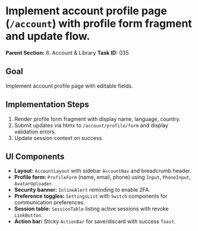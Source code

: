 # Implement account profile page (`/account`) with profile form fragment and update flow.

**Parent Section:** 6. Account & Library
**Task ID:** 035

## Goal
Implement account profile page with editable fields.

## Implementation Steps
1. Render profile form fragment with display name, language, country.
2. Submit updates via htmx to `/account/profile/form` and display validation errors.
3. Update session context on success.

## UI Components
- **Layout:** `AccountLayout` with sidebar `AccountNav` and breadcrumb header.
- **Profile form:** `ProfileForm` (name, email, phone) using `Input`, `PhoneInput`, `AvatarUploader`.
- **Security banner:** `InlineAlert` reminding to enable 2FA.
- **Preference toggles:** `SettingsList` with `Switch` components for communication preferences.
- **Session table:** `SessionTable` listing active sessions with revoke `LinkButton`.
- **Action bar:** Sticky `ActionBar` for save/discard with success `Toast`.
